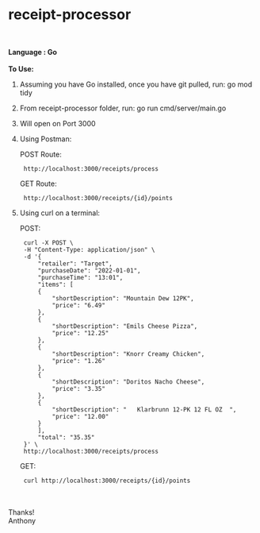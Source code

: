 # receipt-processor
<br>

**Language : Go**
<br>
<br>
**To Use:**
<br>

1. Assuming you have Go installed, once you have git pulled, run: go mod tidy


2. From receipt-processor folder, run: go run cmd/server/main.go


3. Will open on Port 3000


4. Using Postman:

    POST Route: 
    
        http://localhost:3000/receipts/process

    GET Route: 
    
        http://localhost:3000/receipts/{id}/points


5. Using curl on a terminal:

    POST:

        curl -X POST \
        -H "Content-Type: application/json" \
        -d '{
            "retailer": "Target",
            "purchaseDate": "2022-01-01",
            "purchaseTime": "13:01",
            "items": [
            {
                "shortDescription": "Mountain Dew 12PK",
                "price": "6.49"
            },
            {
                "shortDescription": "Emils Cheese Pizza",
                "price": "12.25"
            },
            {
                "shortDescription": "Knorr Creamy Chicken",
                "price": "1.26"
            },
            {
                "shortDescription": "Doritos Nacho Cheese",
                "price": "3.35"
            },
            {
                "shortDescription": "   Klarbrunn 12-PK 12 FL OZ  ",
                "price": "12.00"
            }
            ],
            "total": "35.35"
        }' \
        http://localhost:3000/receipts/process


    GET:

        curl http://localhost:3000/receipts/{id}/points




<br>
<br>
Thanks!<br>
Anthony
